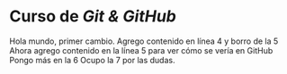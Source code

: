 # Curso de _Git & GitHub_

Hola mundo, primer cambio.
Agrego contenido en línea 4 y borro de la 5
Ahora agrego contenido en la línea 5 para ver cómo se vería en GitHub
Pongo más en la 6
Ocupo la 7 por las dudas.
